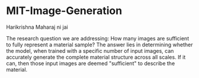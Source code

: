 # MIT-Image-Generation
Harikrishna Maharaj ni jai

The research question we are addressing: How many images are sufficient to fully represent a material sample? 
The answer lies in determining whether the model, when trained with a specific number of input images, can accurately generate the complete material structure across all scales. If it can, then those input images are deemed "sufficient" to describe the material.
